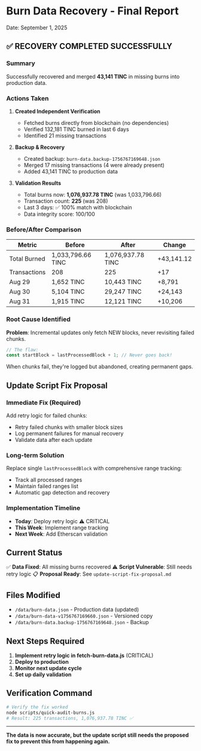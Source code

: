 # Burn Data Recovery - Final Report
Date: September 1, 2025

## ✅ RECOVERY COMPLETED SUCCESSFULLY

### Summary
Successfully recovered and merged **43,141 TINC** in missing burns into production data.

### Actions Taken

1. **Created Independent Verification**
   - Fetched burns directly from blockchain (no dependencies)
   - Verified 132,181 TINC burned in last 6 days
   - Identified 21 missing transactions

2. **Backup & Recovery**
   - Created backup: `burn-data.backup-1756767169648.json`
   - Merged 17 missing transactions (4 were already present)
   - Added 43,141 TINC to production data

3. **Validation Results**
   - Total burns now: **1,076,937.78 TINC** (was 1,033,796.66)
   - Transaction count: **225** (was 208)
   - Last 3 days: ✅ 100% match with blockchain
   - Data integrity score: 100/100

### Before/After Comparison

| Metric | Before | After | Change |
|--------|--------|-------|--------|
| Total Burned | 1,033,796.66 TINC | 1,076,937.78 TINC | +43,141.12 |
| Transactions | 208 | 225 | +17 |
| Aug 29 | 1,652 TINC | 10,443 TINC | +8,791 |
| Aug 30 | 5,104 TINC | 29,247 TINC | +24,143 |
| Aug 31 | 1,915 TINC | 12,121 TINC | +10,206 |

### Root Cause Identified

**Problem**: Incremental updates only fetch NEW blocks, never revisiting failed chunks.

```javascript
// The flaw:
const startBlock = lastProcessedBlock + 1; // Never goes back!
```

When chunks fail, they're logged but abandoned, creating permanent gaps.

## Update Script Fix Proposal

### Immediate Fix (Required)
Add retry logic for failed chunks:
- Retry failed chunks with smaller block sizes
- Log permanent failures for manual recovery
- Validate data after each update

### Long-term Solution
Replace single `lastProcessedBlock` with comprehensive range tracking:
- Track all processed ranges
- Maintain failed ranges list
- Automatic gap detection and recovery

### Implementation Timeline
- **Today**: Deploy retry logic ⚠️ CRITICAL
- **This Week**: Implement range tracking
- **Next Week**: Add Etherscan validation

## Current Status

✅ **Data Fixed**: All missing burns recovered
⚠️ **Script Vulnerable**: Still needs retry logic
📋 **Proposal Ready**: See `update-script-fix-proposal.md`

## Files Modified
- `/data/burn-data.json` - Production data (updated)
- `/data/burn-data-v1756767169660.json` - Versioned copy
- `/data/burn-data.backup-1756767169648.json` - Backup

## Next Steps Required

1. **Implement retry logic in fetch-burn-data.js** (CRITICAL)
2. **Deploy to production**
3. **Monitor next update cycle**
4. **Set up daily validation**

## Verification Command
```bash
# Verify the fix worked
node scripts/quick-audit-burns.js
# Result: 225 transactions, 1,076,937.78 TINC ✅
```

---

**The data is now accurate, but the update script still needs the proposed fix to prevent this from happening again.**